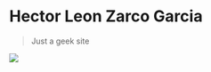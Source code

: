 # Hector Leon Zarco Garcia 
> Just a geek site

![](https://raw.github.com/zzarcon/zzarcon.github.io/master/static/images/preview.png)